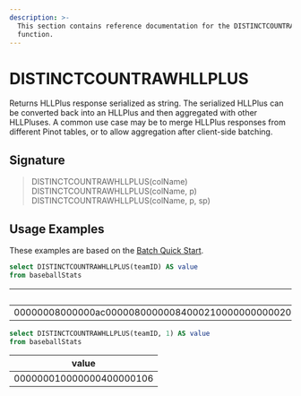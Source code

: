 ```yaml
---
description: >-
  This section contains reference documentation for the DISTINCTCOUNTRAWHLLPLUS
  function.
---
```


# DISTINCTCOUNTRAWHLLPLUS

Returns HLLPlus response serialized as string. The serialized HLLPlus can be converted back into an HLLPlus and then aggregated with other HLLPluses. A common use case may be to merge HLLPlus responses from different Pinot tables, or to allow aggregation after client-side batching.

## Signature

> DISTINCTCOUNTRAWHLLPLUS(colName)
> DISTINCTCOUNTRAWHLLPLUS(colName, p)
> DISTINCTCOUNTRAWHLLPLUS(colName, p, sp)

## Usage Examples

These examples are based on the [Batch Quick Start](../../basics/getting-started/quick-start.md#batch).

```sql
select DISTINCTCOUNTRAWHLLPLUS(teamID) AS value
from baseballStats 
```

| value                                                                                                                                                                                                                                                                                                                                                                    |
| ------------------------------------------------------------------------------------------------------------------------------------------------------------------------------------------------------------------------------------------------------------------------------------------------------------------------------------------------------------------------ |
| 00000008000000ac00000800000084000210000000000020001020220030042002100420002010020210000300008020040180400001300310001863024004220870800004400421040104610220080000020000040000030000800002108420000110400800000106000060000080020000082000218c0002000000020000010200100000018c0006000400022004a0000088000200800000320820021000000221842000000000025088000220080100009420 |

```sql
select DISTINCTCOUNTRAWHLLPLUS(teamID, 1) AS value
from baseballStats 
```

| value                    |
| ------------------------ |
| 000000010000000400000106 |
